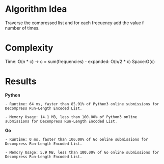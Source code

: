 # Algorithm Idea
Traverse the compressed list and for each frecuency add the value f number of times.

# Complexity
Time: O(n * c) -> c =  sum(frequencies) - expanded: O(n/2 * c)
Space:O(c)

# Results
**Python**

    - Runtime: 64 ms, faster than 85.91% of Python3 online submissions for Decompress Run-Length Encoded List.

    - Memory Usage: 14.1 MB, less than 100.00% of Python3 online submissions for Decompress Run-Length Encoded List.

**Go**

    - Runtime: 0 ms, faster than 100.00% of Go online submissions for Decompress Run-Length Encoded List.

    - Memory Usage: 5.9 MB, less than 100.00% of Go online submissions for Decompress Run-Length Encoded List.

